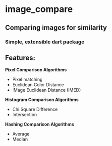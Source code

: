 # image_compare
## Comparing images for similarity
### Simple, extensible dart package

## Features:
**Pixel Comparison Algorithms**
- Pixel matching
- Euclidean Color Distance
- IMage Euclidean Distance (IMED)

**Histogram Comparison Algorithms**
- Chi Square Difference
- Intersection 

**Hashing Comparison Algorithms**
- Average
- Median